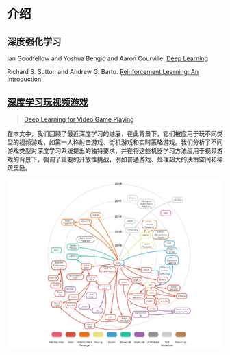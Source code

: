 # 介绍

## 深度强化学习

Ian Goodfellow and Yoshua Bengio and Aaron Courville. [Deep Learning](http://www.deeplearningbook.org/)

Richard S. Sutton and Andrew G. Barto. [Reinforcement Learning: An Introduction](http://incompleteideas.net/book/the-book-2nd.html)

## [深度学习玩视频游戏](https://bianhao9527.gitbook.io/deep-learning-for-video-game-playing)

> [Deep Learning for Video Game Playing](http://arxiv.org/pdf/1708.07902)

在本文中，我们回顾了最近深度学习的进展，在此背景下，它们被应用于玩不同类型的视频游戏，如第一人称射击游戏、街机游戏和实时策略游戏。我们分析了不同游戏类型对深度学习系统提出的独特要求，并在将这些机器学习方法应用于视频游戏的背景下，强调了重要的开放性挑战，例如普通游戏、处理超大的决策空间和稀疏奖励。

![](.gitbook/assets/all%20%281%29.png)

